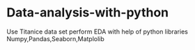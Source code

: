 # Data-analysis-with-python
Use Titanice data set perform EDA with help of python libraries Numpy,Pandas,Seaborn,Matplolib
